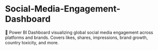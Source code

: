 # Social-Media-Engagement-Dashboard
📱 Power BI Dashboard visualizing global social media engagement across platforms and brands. Covers likes, shares, impressions, brand growth, country toxicity, and more.
